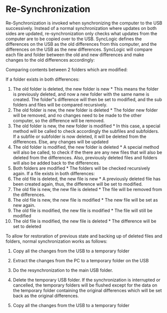 # Re-Synchronization #
Re-Synchronization is invoked when synchronizing the computer to the USB successively. Instead of a normal synchronization where updates on both sides are updated, re-synchronization only checks what updates from the computer are to be copied over to the USB. SyncLogic defines the differences on the USB as the old differences from this computer, and the differences on the USB as the new differences. SyncLogic will compare each file and folder between the old and new differences and make changes to the old differences accordingly:

Comparing contents between 2 folders which are modified:

If a folder exists in both differences:
  1. The old folder is deleted, the new folder is new
    * This means the folder is previously deleted, and now a new folder with the same name is created. The folder‟s difference will then be set to modified, and the sub folders and files will be compared recursively.
  1. The old folder is new, the new folder is deleted
    * The folder new folder will be removed, and no changes need to be made to the other computer, so the difference will be removed.
  1. The old folder is new, the new folder is modified
    * In this case, a special method will be called to check accordingly the subfiles and subfolders. If a subfile or subfolder is now deleted, it will be deleted from the differences. Else, any changes will be updated
  1. The old folder is modified, the new folder is deleted
    * A special method will also be called, to check if the there are any new files that will also be deleted from the differences. Also, previously deleted files and folders will also be added back to the differences.
  1. Both folders are modified
    * The folders will be checked recursively again.
If a file exists in both differences:
  1. The old file is deleted, the new file is new
    * A previously deleted file has been created again, thus, the difference will be set to modified.
  1. The old file is new, the new file is deleted
    * The file will be removed from the differences.
  1. The old file is new, the new file is modified
    * The new file will be set as new again.
  1. The old file is modified, the new file is modified
    * The file will still be modified
  1. The old file is modified, the new file is deleted
    * The difference will be set to deleted

To allow for restoration of previous state and backing up of deleted files and folders, normal synchronization works as follows:
  1. Copy all the changes from the USB to a temporary folder
  1. Extract the changes from the PC to a temporary folder on the USB
  1. Do the resynchronization to the main USB folder.
  1. Delete the temporary USB folder.
If the synchronization is interrupted or cancelled, the temporary folders will be flushed except for the data on the temporary folder containing the original differences which will be set back as the original differences.

1. Copy all the changes from the USB to a temporary folder